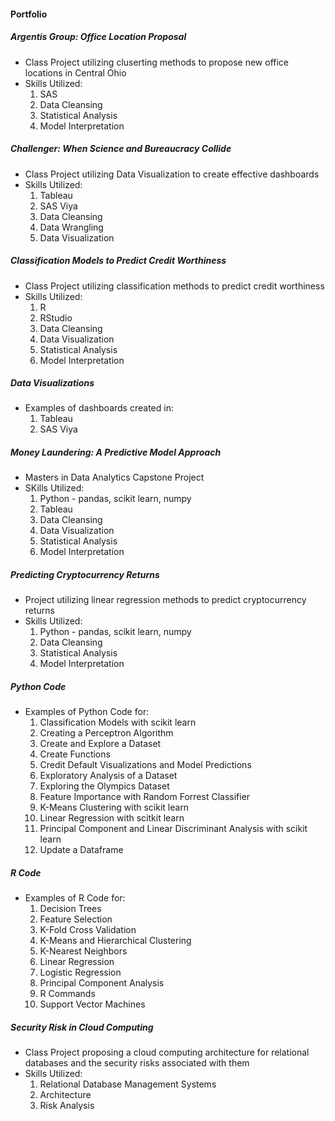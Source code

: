 #### Portfolio
##### Argentis Group:  Office Location Proposal
* Class Project utilizing cluserting methods to propose new office locations in Central Ohio
* Skills Utilized:
  1. SAS
  2. Data Cleansing
  3. Statistical Analysis
  4. Model Interpretation
##### Challenger: When Science and Bureaucracy Collide
* Class Project utilizing Data Visualization to create effective dashboards
* Skills Utilized:
    1. Tableau
    2. SAS Viya
    3. Data Cleansing
    4. Data Wrangling
    5. Data Visualization
##### Classification Models to Predict Credit Worthiness
* Class Project utilizing classification methods to predict credit worthiness
* Skills Utilized:
  1. R
  2. RStudio
  3. Data Cleansing
  4. Data Visualization
  5. Statistical Analysis
  6. Model Interpretation
##### Data Visualizations
* Examples of dashboards created in:
  1. Tableau
  2. SAS Viya
##### Money Laundering: A Predictive Model Approach
* Masters in Data Analytics Capstone Project
* SKills Utilized:
  1. Python - pandas, scikit learn, numpy
  2. Tableau
  4. Data Cleansing
  5. Data Visualization
  6. Statistical Analysis
  7. Model Interpretation
##### Predicting Cryptocurrency Returns
* Project utilizing linear regression methods to predict cryptocurrency returns
* Skills Utilized:
  1. Python - pandas, scikit learn, numpy
  2. Data Cleansing
  3. Statistical Analysis
  4. Model Interpretation
##### Python Code
* Examples of Python Code for:
  1. Classification Models with scikit learn
  2. Creating a Perceptron Algorithm
  3. Create and Explore a Dataset
  4. Create Functions
  5. Credit Default Visualizations and Model Predictions
  6. Exploratory Analysis of a Dataset
  7. Exploring the Olympics Dataset
  8. Feature Importance with Random Forrest Classifier
  9. K-Means Clustering with scikit learn
  10. Linear Regression with scitkit learn
  11. Principal Component and Linear Discriminant Analysis with scikit learn
  12. Update a Dataframe
##### R Code
* Examples of R Code for:
  1. Decision Trees
  2. Feature Selection
  3. K-Fold Cross Validation
  4. K-Means and Hierarchical Clustering
  5. K-Nearest Neighbors
  6. Linear Regression
  7. Logistic Regression
  8. Principal Component Analysis
  9. R Commands
  10. Support Vector Machines
##### Security Risk in Cloud Computing
* Class Project proposing a cloud computing architecture for relational databases and the security risks associated with them
* Skills Utilized:
  1. Relational Database Management Systems
  2. Architecture
  3. Risk Analysis
